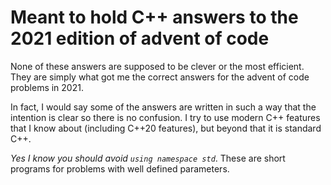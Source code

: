 # Meant to hold C++ answers to the 2021 edition of advent of code

None of these answers are supposed to be clever or the most efficient. They are simply what got me the correct answers for the advent of code problems in 2021.

In fact, I would say some of the answers are written in such a way that the intention is clear so there is no confusion. I try to use modern C++ features that I know
about (including C++20 features), but beyond that it is standard C++.

*Yes I know you should avoid `using namespace std`*. These are short programs for problems with well defined parameters.
